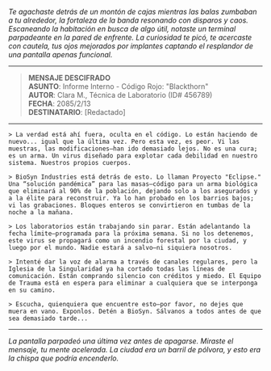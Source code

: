_Te agachaste detrás de un montón de cajas mientras las balas zumbaban a tu alrededor, la fortaleza de la banda resonando con disparos y caos. Escaneando la habitación en busca de algo útil, notaste un terminal parpadeante en la pared de enfrente. La curiosidad te picó, te acercaste con cautela, tus ojos mejorados por implantes captando el resplandor de una pantalla apenas funcional._

---

> **MENSAJE DESCIFRADO**  
> **ASUNTO**: Informe Interno - Código Rojo: "Blackthorn"  
> **AUTOR**: Clara M., Técnica de Laboratorio (ID# 456789)  
> **FECHA**: 2085/2/13  
> **DESTINATARIO**: [Redactado]

---

`> La verdad está ahí fuera, oculta en el código. Lo están haciendo de nuevo... igual que la última vez. Pero esta vez, es peor. Vi las muestras, las modificaciones—han ido demasiado lejos. No es una cura; es un arma. Un virus diseñado para explotar cada debilidad en nuestro sistema. Nuestros propios cuerpos.`

`> BioSyn Industries está detrás de esto. Lo llaman Proyecto "Eclipse." Una “solución pandémica” para las masas—código para un arma biológica que eliminará al 90% de la población, dejando solo a los asegurados y a la élite para reconstruir. Ya lo han probado en los barrios bajos; vi las grabaciones. Bloques enteros se convirtieron en tumbas de la noche a la mañana.`

`> Los laboratorios están trabajando sin parar. Están adelantando la fecha límite—programada para la próxima semana. Si no los detenemos, este virus se propagará como un incendio forestal por la ciudad, y luego por el mundo. Nadie estará a salvo—ni siquiera nosotros.`

`> Intenté dar la voz de alarma a través de canales regulares, pero la Iglesia de la Singularidad ya ha cortado todas las líneas de comunicación. Están comprando silencio con créditos y miedo. El Equipo de Trauma está en espera para eliminar a cualquiera que se interponga en su camino.`

`> Escucha, quienquiera que encuentre esto—por favor, no dejes que muera en vano. Exponlos. Detén a BioSyn. Sálvanos a todos antes de que sea demasiado tarde...`

---

_La pantalla parpadeó una última vez antes de apagarse. Miraste el mensaje, tu mente acelerada. La ciudad era un barril de pólvora, y esto era la chispa que podría encenderlo._
